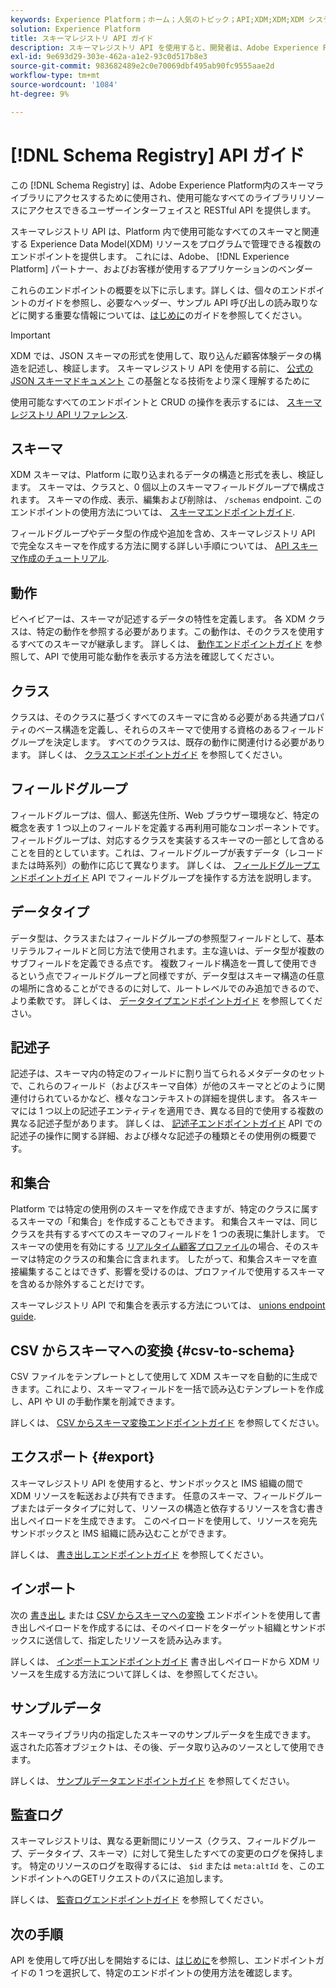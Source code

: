 ```yaml
---
keywords: Experience Platform；ホーム；人気のトピック；API;XDM;XDM;XDM システム；エクスペリエンスデータモデル；エクスペリエンスデータモデル；エクスペリエンスデータモデル；データモデル；データモデル；スキーマレジストリ；スキーマレジストリ；
solution: Experience Platform
title: スキーマレジストリ API ガイド
description: スキーマレジストリ API を使用すると、開発者は、Adobe Experience Platform内のすべてのスキーマと関連する Experience Data Model(XDM) リソースをプログラムで管理できます。 このガイドに従って、API を使用した主な操作の実行方法を学習します。
exl-id: 9e693d29-303e-462a-a1e2-93c0d517b8e3
source-git-commit: 983682489e2c0e70069dbf495ab90fc9555aae2d
workflow-type: tm+mt
source-wordcount: '1084'
ht-degree: 9%

---
```


# [!DNL Schema Registry] API ガイド

この [!DNL Schema Registry] は、Adobe Experience Platform内のスキーマライブラリにアクセスするために使用され、使用可能なすべてのライブラリリソースにアクセスできるユーザーインターフェイスと RESTful API を提供します。

スキーマレジストリ API は、Platform 内で使用可能なすべてのスキーマと関連する Experience Data Model(XDM) リソースをプログラムで管理できる複数のエンドポイントを提供します。 これには、Adobe、 [!DNL Experience Platform] パートナー、およびお客様が使用するアプリケーションのベンダー

これらのエンドポイントの概要を以下に示します。詳しくは、個々のエンドポイントのガイドを参照し、必要なヘッダー、サンプル API 呼び出しの読み取りなどに関する重要な情報については、[はじめに](./getting-started.md)のガイドを参照してください。

>[!IMPORTANT]
>
>XDM では、JSON スキーマの形式を使用して、取り込んだ顧客体験データの構造を記述し、検証します。 スキーマレジストリ API を使用する前に、 [公式の JSON スキーマドキュメント](https://json-schema.org/) この基盤となる技術をより深く理解するために

使用可能なすべてのエンドポイントと CRUD の操作を表示するには、 [スキーマレジストリ API リファレンス](https://www.adobe.io/experience-platform-apis/references/schema-registry/).

## スキーマ

XDM スキーマは、Platform に取り込まれるデータの構造と形式を表し、検証します。 スキーマは、クラスと、0 個以上のスキーマフィールドグループで構成されます。 スキーマの作成、表示、編集および削除は、 `/schemas` endpoint. このエンドポイントの使用方法については、 [スキーマエンドポイントガイド](./schemas.md).

フィールドグループやデータ型の作成や追加を含め、スキーマレジストリ API で完全なスキーマを作成する方法に関する詳しい手順については、 [API スキーマ作成のチュートリアル](../tutorials/create-schema-api.md).

## 動作

ビヘイビアーは、スキーマが記述するデータの特性を定義します。 各 XDM クラスは、特定の動作を参照する必要があります。この動作は、そのクラスを使用するすべてのスキーマが継承します。 詳しくは、 [動作エンドポイントガイド](./behaviors.md) を参照して、API で使用可能な動作を表示する方法を確認してください。

## クラス

クラスは、そのクラスに基づくすべてのスキーマに含める必要がある共通プロパティのベース構造を定義し、それらのスキーマで使用する資格のあるフィールドグループを決定します。 すべてのクラスは、既存の動作に関連付ける必要があります。 詳しくは、 [クラスエンドポイントガイド](./classes.md) を参照してください。

## フィールドグループ

フィールドグループは、個人、郵送先住所、Web ブラウザー環境など、特定の概念を表す 1 つ以上のフィールドを定義する再利用可能なコンポーネントです。 フィールドグループは、対応するクラスを実装するスキーマの一部として含めることを目的としています。これは、フィールドグループが表すデータ（レコードまたは時系列）の動作に応じて異なります。 詳しくは、 [フィールドグループエンドポイントガイド](./field-groups.md) API でフィールドグループを操作する方法を説明します。

## データタイプ

データ型は、クラスまたはフィールドグループの参照型フィールドとして、基本リテラルフィールドと同じ方法で使用されます。主な違いは、データ型が複数のサブフィールドを定義できる点です。 複数フィールド構造を一貫して使用できるという点でフィールドグループと同様ですが、データ型はスキーマ構造の任意の場所に含めることができるのに対して、ルートレベルでのみ追加できるので、より柔軟です。 詳しくは、 [データタイプエンドポイントガイド](./data-types.md) を参照してください。

## 記述子

記述子は、スキーマ内の特定のフィールドに割り当てられるメタデータのセットで、これらのフィールド（およびスキーマ自体）が他のスキーマとどのように関連付けられているかなど、様々なコンテキストの詳細を提供します。 各スキーマには 1 つ以上の記述子エンティティを適用でき、異なる目的で使用する複数の異なる記述子型があります。 詳しくは、 [記述子エンドポイントガイド](./descriptors.md) API での記述子の操作に関する詳細、および様々な記述子の種類とその使用例の概要です。

## 和集合

Platform では特定の使用例のスキーマを作成できますが、特定のクラスに属するスキーマの「和集合」を作成することもできます。 和集合スキーマは、同じクラスを共有するすべてのスキーマのフィールドを 1 つの表現に集計します。 でスキーマの使用を有効にする [リアルタイム顧客プロファイル](../../profile/home.md)の場合、そのスキーマは特定のクラスの和集合に含まれます。 したがって、和集合スキーマを直接編集することはできず、影響を受けるのは、プロファイルで使用するスキーマを含めるか除外することだけです。

スキーマレジストリ API で和集合を表示する方法については、 [unions endpoint guide](./unions.md).

## CSV からスキーマへの変換 {#csv-to-schema}

CSV ファイルをテンプレートとして使用して XDM スキーマを自動的に生成できます。これにより、スキーマフィールドを一括で読み込むテンプレートを作成し、API や UI の手動作業を削減できます。

詳しくは、 [CSV からスキーマ変換エンドポイントガイド](./export.md) を参照してください。

## エクスポート {#export}

スキーマレジストリ API を使用すると、サンドボックスと IMS 組織の間で XDM リソースを転送および共有できます。 任意のスキーマ、フィールドグループまたはデータタイプに対して、リソースの構造と依存するリソースを含む書き出しペイロードを生成できます。 このペイロードを使用して、リソースを宛先サンドボックスと IMS 組織に読み込むことができます。

詳しくは、 [書き出しエンドポイントガイド](./export.md) を参照してください。

## インポート

次の [書き出し](#export) または [CSV からスキーマへの変換](./import.md) エンドポイントを使用して書き出しペイロードを作成するには、そのペイロードをターゲット組織とサンドボックスに送信して、指定したリソースを読み込みます。

詳しくは、 [インポートエンドポイントガイド](./export.md) 書き出しペイロードから XDM リソースを生成する方法について詳しくは、を参照してください。

## サンプルデータ

スキーマライブラリ内の指定したスキーマのサンプルデータを生成できます。 返された応答オブジェクトは、その後、データ取り込みのソースとして使用できます。

詳しくは、 [サンプルデータエンドポイントガイド](./sample-data.md) を参照してください。

## 監査ログ

スキーマレジストリは、異なる更新間にリソース（クラス、フィールドグループ、データタイプ、スキーマ）に対して発生したすべての変更のログを保持します。 特定のリソースのログを取得するには、 `$id` または `meta:altId` を、このエンドポイントへのGETリクエストのパスに追加します。

詳しくは、 [監査ログエンドポイントガイド](./audit-log.md) を参照してください。

## 次の手順

 API を使用して呼び出しを開始するには、[はじめに](./getting-started.md)を参照し、エンドポイントガイドの 1 つを選択して、特定のエンドポイントの使用方法を確認します。
